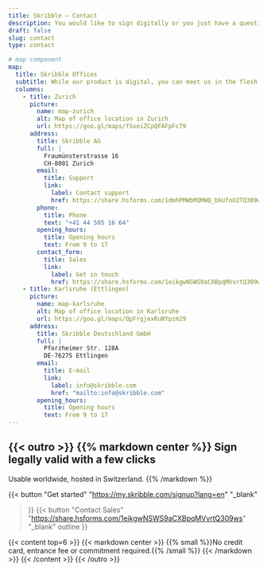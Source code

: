 ```yaml
---
title: Skribble – Contact
description: You would like to sign digitally or you just have a question? Contact us by phone or e-mail.
draft: false
slug: contact
type: contact

# map component
map:
  title: Skribble Offices
  subtitle: While our product is digital, you can meet us in the flesh at our offices in Switzerland and Germany.
  columns:
    - title: Zurich
      picture:
        name: map-zurich
        alt: Map of office location in Zurich
        url: https://goo.gl/maps/fSxeiZCpQFAFpFc79
      address:
        title: Skribble AG
        full: |
          Fraumünsterstrasse 16
          CH-8001 Zurich
        email:
          title: Support
          link:
            label: Contact support
            href: https://share.hsforms.com/1dmhPMWbMQMWQ_bkUfoU2TQ309ws
        phone: 
          title: Phone
          text: "+41 44 505 16 64"
        opening_hours:
          title: Opening hours
          text: From 9 to 17
        contact_form:
          title: Sales
          link:
            label: Get in touch
            href: https://share.hsforms.com/1eikgwNSWS9aCXBpqMVvrtQ309ws
    - title: Karlsruhe (Ettlingen)
      picture:
        name: map-karlsruhe
        alt: Map of office location in Karlsruhe
        url: https://goo.gl/maps/QpFrgjexRuNYpzm29
      address:
        title: Skribble Deutschland GmbH
        full: |
          Pforzheimer Str. 128A
          DE-76275 Ettlingen
        email:
          title: E-mail 
          link:
            label: info@skribble.com
            href: "mailto:info@skribble.com"
        opening_hours:
          title: Opening hours
          text: From 9 to 17
---
```


{{< outro >}}
{{% markdown center %}}
Sign legally valid with 
a few clicks
---
Usable worldwide, hosted in Switzerland.
{{% /markdown %}}

{{< button
  "Get started"
  "https://my.skribble.com/signup?lang=en"
  "_blank"
>}}
{{< button
  "Contact Sales"
  "https://share.hsforms.com/1eikgwNSWS9aCXBpqMVvrtQ309ws"
  "_blank"
  outline
>}}

{{< content top=6 >}}
{{< markdown center >}}
{{% small %}}No credit card, entrance fee or commitment required.{{% /small %}} 
{{< /markdown >}}
{{< /content >}}
{{< /outro >}}

